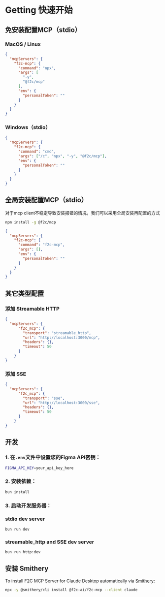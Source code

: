# Getting 快速开始

## 免安装配置MCP（stdio）

### MacOS / Linux
```json
{
  "mcpServers": {
    "f2c-mcp": {
      "command": "npx",
      "args": [
        "-y",
        "@f2c/mcp"
      ],
      "env": {
        "personalToken": ""
      }
    }
  }
}
```

### Windows（stdio）
```json
{
  "mcpServers": {
    "f2c-mcp": {
      "command": "cmd",
      "args": ["/c", "npx", "-y", "@f2c/mcp"],
      "env": {
        "personalToken": ""
      }
    }
  }
}
```

## 全局安装配置MCP（stdio）
对于mcp client不稳定导致安装报错的情况，我们可以采用全局安装再配置的方式

```bash
npm install -g @f2c/mcp
```

```json
{
  "mcpServers": {
    "f2c-mcp": {
      "command": "f2c-mcp",
      "args": [],
      "env": {
        "personalToken": ""
      }
    }
  }
}
```

## 其它类型配置

### 添加 Streamable HTTP
```json
{
  "mcpServers": {
      "f2c_mcp": {
        "transport": "streamable_http",
        "url": "http://localhost:3000/mcp",
        "headers": {},
        "timeout": 50
      }
    }
}
```

### 添加 SSE
```json
{
  "mcpServers": {
      "f2c_mcp": {
        "transport": "sse",
        "url": "http://localhost:3000/sse",
        "headers": {},
        "timeout": 50
      }
    }
}
```

## 开发

### 1. 在`.env`文件中设置您的Figma API密钥：
```bash
FIGMA_API_KEY=your_api_key_here
```

### 2. 安装依赖：
```bash
bun install
 ```

### 3. 启动开发服务器：
### stdio dev server
```bash
bun run dev
 ```
### streamable_http and SSE dev server
```bash
bun run http:dev
 ```

## 安装 Smithery

To install F2C MCP Server for Claude Desktop automatically via [Smithery](https://smithery.ai/server/@f2c-ai/f2c-mcp):

```bash
npx -y @smithery/cli install @f2c-ai/f2c-mcp --client claude
```